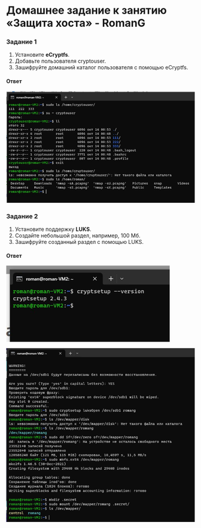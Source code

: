 # Домашнее задание к занятию  «Защита хоста» - RomanG


### Задание 1

1. Установите **eCryptfs**.
2. Добавьте пользователя cryptouser.
3. Зашифруйте домашний каталог пользователя с помощью eCryptfs.

#### Ответ

![task1](https://github.com/RomanVol1/hw-sdb/blob/main/infosecjpg/task1.jpg)








### Задание 2

1. Установите поддержку **LUKS**.
2. Создайте небольшой раздел, например, 100 Мб.
3. Зашифруйте созданный раздел с помощью LUKS.

#### Ответ

![task2.1](https://github.com/RomanVol1/hw-sdb/blob/main/infosecjpg/task2.1.jpg)

![task2.2](https://github.com/RomanVol1/hw-sdb/blob/main/infosecjpg/task2.2.jpg)
